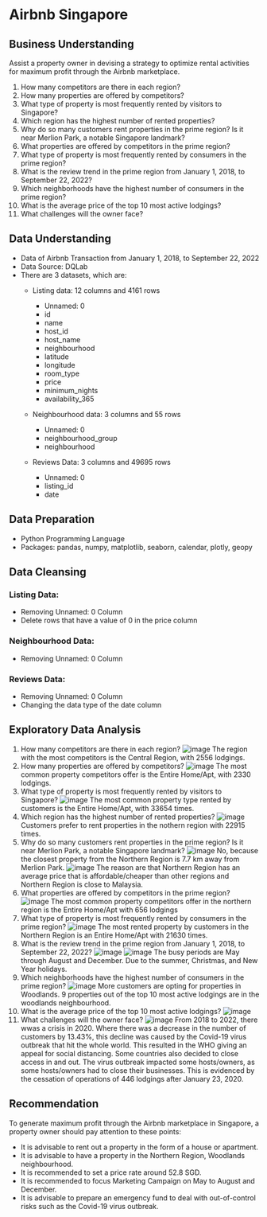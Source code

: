# Airbnb Singapore

## Business Understanding
Assist a property owner in devising a strategy to optimize rental activities for maximum profit through the Airbnb marketplace.
1. How many competitors are there in each region?
2. How many properties are offered by competitors?
3. What type of property is most frequently rented by visitors to Singapore?
4. Which region has the highest number of rented properties?
5. Why do so many customers rent properties in the prime region? Is it near Merlion Park, a notable Singapore landmark?
6. What properties are offered by competitors in the prime region?
7. What type of property is most frequently rented by consumers in the prime region?
8. What is the review trend in the prime region from January 1, 2018, to September 22, 2022?
9. Which neighborhoods have the highest number of consumers in the prime region?
10. What is the average price of the top 10 most active lodgings?
11. What challenges will the owner face?

## Data Understanding
- Data of Airbnb Transaction from January 1, 2018, to September 22, 2022
- Data Source: DQLab
- There are 3 datasets, which are:
  - Listing data: 12 columns and 4161 rows
    - Unnamed: 0
    - id
    - name
    - host_id
    - host_name
    - neighbourhood
    - latitude
    - longitude
    - room_type
    - price
    - minimum_nights
    - availability_365
      
  - Neighbourhood data: 3 columns and 55 rows
    - Unnamed: 0
    - neighbourhood_group
    - neighbourhood
      
  - Reviews Data: 3 columns and 49695 rows
    - Unnamed: 0
    - listing_id
    - date

## Data Preparation
-	Python Programming Language
-	Packages: pandas, numpy, matplotlib, seaborn, calendar, plotly, geopy

## Data Cleansing
### Listing Data:
  - Removing Unnamed: 0 Column
  - Delete rows that have a value of 0 in the price column

### Neighbourhood Data:
  - Removing Unnamed: 0 Column

### Reviews Data:
  - Removing Unnamed: 0 Column
  - Changing the data type of the date column

## Exploratory Data Analysis
1. How many competitors are there in each region?
   ![image](https://raw.githubusercontent.com/luthfifathurrahman/Airbnb-Singapore/main/images/How%20many%20competitors%20are%20there%20in%20each%20region.png)
   The region with the most competitors is the Central Region, with 2556 lodgings.
2. How many properties are offered by competitors?
   ![image](https://raw.githubusercontent.com/luthfifathurrahman/Airbnb-Singapore/main/images/How%20many%20properties%20are%20offered%20by%20competitors.png)
   The most common property competitors offer is the Entire Home/Apt, with 2330 lodgings.
3. What type of property is most frequently rented by visitors to Singapore?
   ![image](https://raw.githubusercontent.com/luthfifathurrahman/Airbnb-Singapore/main/images/What%20type%20of%20property%20is%20most%20frequently%20rented%20by%20visitors%20to%20Singapore.png)
   The most common property type rented by customers is the Entire Home/Apt, with 33654 times.
4. Which region has the highest number of rented properties?
   ![image](https://raw.githubusercontent.com/luthfifathurrahman/Airbnb-Singapore/main/images/Which%20region%20has%20the%20highest%20number%20of%20rented%20properties.png)
   Customers prefer to rent properties in the nothern region with 22915 times.
5. Why do so many customers rent properties in the prime region? Is it near Merlion Park, a notable Singapore landmark?
   ![image](https://raw.githubusercontent.com/luthfifathurrahman/Airbnb-Singapore/main/images/Why%20do%20so%20many%20customers%20rent%20properties%20in%20the%20prime%20region%20Is%20it%20near%20Merlion%20Park%20a%20notable%20Singapore%20landmark.PNG)
   No, because the closest property from the Northern Region is 7.7 km away from Merlion Park. 
   ![image](https://raw.githubusercontent.com/luthfifathurrahman/Airbnb-Singapore/main/images/Why%20do%20so%20many%20customers%20rent%20properties%20in%20the%20prime%20region%20Is%20it%20near%20Merlion%20Park%20a%20notable%20Singapore%20landmark%201.png)
   The reason are that Northern Region has an average price that is affordable/cheaper than other regions and Northern Region is close to Malaysia.
6. What properties are offered by competitors in the prime region?
   ![image](https://raw.githubusercontent.com/luthfifathurrahman/Airbnb-Singapore/main/images/What%20properties%20are%20offered%20by%20competitors%20in%20the%20prime%20region.png)
   The most common property competitors offer in the northern region is the Entire Home/Apt with 656 lodgings
7. What type of property is most frequently rented by consumers in the prime region?
   ![image](https://raw.githubusercontent.com/luthfifathurrahman/Airbnb-Singapore/main/images/What%20type%20of%20property%20is%20most%20frequently%20rented%20by%20consumers%20in%20the%20prime%20region.png)
   The most rented property by customers in the Northern Region is an Entire Home/Apt with 21630 times.
8. What is the review trend in the prime region from January 1, 2018, to September 22, 2022?
   ![image](https://raw.githubusercontent.com/luthfifathurrahman/Airbnb-Singapore/main/images/What%20is%20the%20review%20trend%20in%20the%20prime%20region%20from%20January%201%2C%202018%2C%20to%20September%2022%2C%202022.png)
   ![image](https://raw.githubusercontent.com/luthfifathurrahman/Airbnb-Singapore/main/images/What%20is%20the%20review%20trend%20in%20the%20prime%20region%20from%20January%201%2C%202018%2C%20to%20September%2022%2C%202022%201.png)
   The busy periods are May through August and December. Due to the summer, Christmas, and New Year holidays.
9. Which neighborhoods have the highest number of consumers in the prime region?
   ![image](https://raw.githubusercontent.com/luthfifathurrahman/Airbnb-Singapore/main/images/Which%20neighborhoods%20have%20the%20highest%20number%20of%20consumers%20in%20the%20prime%20region.png)
   More customers are opting for properties in Woodlands. 9 properties out of the top 10 most active lodgings are in the woodlands neighbourhood.
10. What is the average price of the top 10 most active lodgings?
   ![image](https://raw.githubusercontent.com/luthfifathurrahman/Airbnb-Singapore/main/images/What%20is%20the%20average%20price%20of%20the%20top%2010%20most%20active%20lodgings.PNG)
11. What challenges will the owner face?
   ![image](https://raw.githubusercontent.com/luthfifathurrahman/Airbnb-Singapore/main/images/What%20challenges%20will%20the%20owner%20face.png)
   From 2018 to 2022, there wwas a crisis in 2020. Where there was a decrease in the number of customers by 13.43%, this decline was caused by the Covid-19 virus outbreak that hit the whole world. This resulted in the WHO giving an appeal for social distancing. Some countries also decided to close access in and out. The virus outbreak impacted some hosts/owners, as some hosts/owners had to close their businesses. This is evidenced by the cessation of operations of 446 lodgings after January 23, 2020.

## Recommendation
To generate maximum profit through the Airbnb marketplace in Singapore, a property owner should pay attention to these points:
- It is advisable to rent out a property in the form of a house or apartment.
- It is advisable to have a property in the Northern Region, Woodlands neighbourhood.
- It is recommended to set a price rate around 52.8 SGD.
- It is recommended to focus Marketing Campaign on May to August and December.
- It is advisable to prepare an emergency fund to deal with out-of-control risks such as the Covid-19 virus outbreak.
